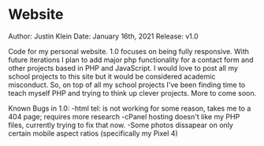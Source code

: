 # Website
Author: Justin Klein
Date: January 16th, 2021
Release: v1.0

Code for my personal website. 1.0 focuses on being fully responsive. With future iterations I plan to add major php functionality for a contact form and other projects based in PHP and JavaScript. I would love to post all my school projects to this site but it would be considered academic misconduct. So, on top of all my school projects I've been finding time to teach myself PHP and trying to think up clever projects. More to come soon.

Known Bugs in 1.0:
  -html tel: is not working for some reason, takes me to a 404 page; requires more research
  -cPanel hosting doesn't like my PHP files, currently trying to fix that now. 
  -Some photos dissapear on only certain mobile aspect ratios (specifically my Pixel 4)
  
  
